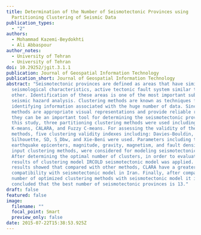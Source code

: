 ```yaml
---
title: Determination of the Number of Seismotectonic Provinces using
  Partitioning Clustering of Seismic Data
publication_types:
  - "2"
authors:
  - Mohammad Kazemi-Beydokhti
  - Ali Abbaspour
author_notes:
  - University of Tehran
  - University of Tehran
doi: 10.29252/jgit.3.1.1
publication: Journal of Geospatial Information Technology
publication_short: Journal of Geospatial Information Technology
abstract: "Seismotectonic provinces are defined as areas that have similar
  seismological characteristics, active tectonic fault system similar to each
  other. Identification of these areas is one of the most important subjects in
  seismic hazard analysis. Clustering methods are known as techniques for
  identifying information associated with the huge number of data. Since these
  methods are appropriate visual representations and provide reliable results,
  they can be an important tool for determining the seismotectonic provinces. In
  this study, three partitioning clustering methods were used including:
  K-means, CALARA, and Fuzzy C-means. For assessing the validity of these
  methods, five clustering validity indexes including: Davies-Bouldin,
  Silhouette, SD, S_Dbw, and Xie-Beni were used. Parameters including the
  earthquake epicenters, magnitude, gravity, magnetism, and fault density, as
  input clustering methods, were considered for modeling seismotectonic regions.
  After determining the optimal number of clusters, in order to evaluate the
  results of clustering model IRCOLD seismotectonic model was applied. The
  results showed that compared with other methods, CLARA have a greater
  compatibility with seismotectonic model in Iran. Finally, after comparing the
  number of optimized clustering methods with seismotectonic model it is
  concluded that the best number of seismotectonic provinces is 13."
draft: false
featured: false
image:
  filename: ""
  focal_point: Smart
  preview_only: false
date: 2015-07-22T15:38:53.925Z
---
```


